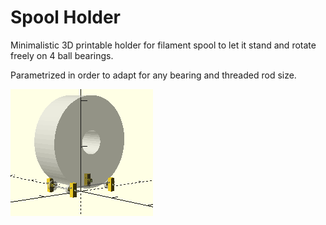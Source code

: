# Spool Holder

Minimalistic 3D printable holder for filament spool 
to let it stand and rotate freely on 4 ball bearings.

Parametrized in order to adapt for any bearing and 
threaded rod size.

![Assembly](pic/assembly.png)
